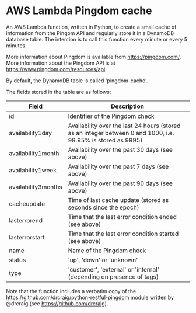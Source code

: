 # AWS Lambda Pingdom cache

An AWS Lambda function, written in Python, to create a small cache of information from the Pingom API and regularly store it in a DynamoDB database table. The intention is to call this function every minute or every 5 minutes.

More information about Pingdom is available from https://pingdom.com/. More information about the Pingdom API is at https://www.pingdom.com/resources/api.

By default, the DynamoDB table is called 'pingdom-cache'.

The fields stored in the table are as follows:

| Field | Description |
|-------|-------------|
| id | Identifier of the Pingdom check |
| availability1day | Availability over the last 24 hours (stored as an integer between 0 and 1000, i.e. 99.95% is stored as 9995) |
| availability1month | Availability over the past 30 days (see above) |
| availability1week | Availability over the past 7 days (see above) |
| availability3months | Availability over the past 90 days (see above) |
| cacheupdate | Time of last cache update (stored as seconds since the epoch) |
| lasterrorend | Time that the last error condition ended (see above) |
| lasterrorstart | Time that the last error condition started (see above) |
| name | Name of the Pingdom check |
| status | 'up', 'down' or 'unknown' |
| type | 'customer', 'external' or 'internal' (depending on presence of tags) |

Note that the function includes a verbatim copy of the https://github.com/drcraig/python-restful-pingdom module written by @drcraig (see https://github.com/drcraig).
